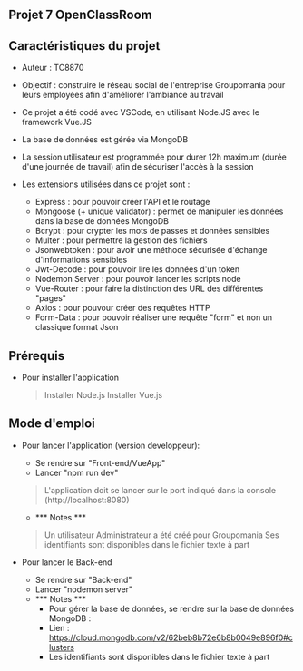 ## Projet 7 OpenClassRoom
## Caractéristiques du projet
- Auteur : TC8870
- Objectif : construire le réseau social de l'entreprise Groupomania pour leurs employées afin d'améliorer l'ambiance au travail

- Ce projet a été codé avec VSCode, en utilisant Node.JS avec le framework Vue.JS
- La base de données est gérée via MongoDB
- La session utilisateur est programmée pour durer 12h maximum (durée d'une journée de travail) afin de sécuriser l'accès à la session

- Les extensions utilisées dans ce projet sont :
    - Express : pour pouvoir créer l'API et le routage
    - Mongoose (+ unique validator) : permet de manipuler les données dans la base de données MongoDB
    - Bcrypt : pour crypter les mots de passes et données sensibles
    - Multer : pour permettre la gestion des fichiers
    - Jsonwebtoken : pour avoir une méthode sécurisée d'échange d'informations sensibles
    - Jwt-Decode : pour pouvoir lire les données d'un token
    - Nodemon Server : pour pouvoir lancer les scripts node
    - Vue-Router : pour faire la distinction des URL des différentes "pages"
    - Axios : pour pouvour créer des requêtes HTTP
    - Form-Data : pour pouvoir réaliser une requête "form" et non un classique format Json

## Prérequis
- Pour installer l'application
    > Installer Node.js
    > Installer Vue.js
## Mode d'emploi
- Pour lancer l'application (version developpeur): 
    - Se rendre sur "Front-end/VueApp"
    - Lancer "npm run dev"
    > L'application doit se lancer sur le port indiqué dans la console (http://localhost:8080)
    - *** Notes ***
    > Un utilisateur Administrateur a été créé pour Groupomania
    > Ses identifiants sont disponibles dans le fichier texte à part

- Pour lancer le Back-end
    - Se rendre sur "Back-end"
    - Lancer "nodemon server"
    - *** Notes ***
        - Pour gérer la base de données, se rendre sur la base de données MongoDB :
        - Lien : https://cloud.mongodb.com/v2/62beb8b72e6b8b0049e896f0#clusters
        - Les identifiants sont disponibles dans le fichier texte à part
